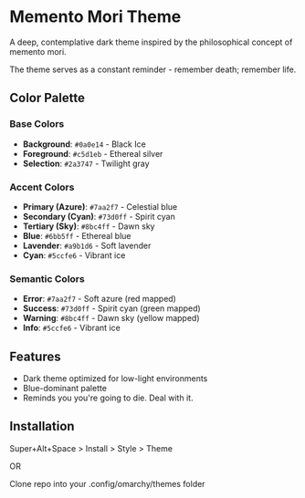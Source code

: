 # Memento Mori Theme

A deep, contemplative dark theme inspired by the philosophical concept of memento mori.

The theme serves as a constant reminder - remember death; remember life.

## Color Palette

### Base Colors

- **Background**: `#0a0e14` - Black Ice
- **Foreground**: `#c5d1eb` - Ethereal silver
- **Selection**: `#2a3747` - Twilight gray

### Accent Colors

- **Primary (Azure)**: `#7aa2f7` - Celestial blue
- **Secondary (Cyan)**: `#73d0ff` - Spirit cyan
- **Tertiary (Sky)**: `#8bc4ff` - Dawn sky
- **Blue**: `#6bb5ff` - Ethereal blue
- **Lavender**: `#a9b1d6` - Soft lavender
- **Cyan**: `#5ccfe6` - Vibrant ice

### Semantic Colors

- **Error**: `#7aa2f7` - Soft azure (red mapped)
- **Success**: `#73d0ff` - Spirit cyan (green mapped)
- **Warning**: `#8bc4ff` - Dawn sky (yellow mapped)
- **Info**: `#5ccfe6` - Vibrant ice

## Features

- Dark theme optimized for low-light environments
- Blue-dominant palette 
- Reminds you you're going to die. Deal with it.

## Installation

Super+Alt+Space > Install > Style > Theme

OR

Clone repo into your .config/omarchy/themes folder